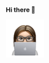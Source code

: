 ### Hi there 👋

<a href="URL_REDIRECT" target="blank"><img align="center" src="https://github.com/navanjani/navanjani/blob/main/ea0fe566bf4171cdbcb51e64a8ffb633-sticker.png" height="100" /></a>
<!--
**navanjani/navanjani** is a ✨ _special_ ✨ repository because its `README.md` (this file) appears on your GitHub profile.

Here are some ideas to get you started:

- 🔭 I’m currently working on ...
- 🌱 I’m currently learning ...
- 👯 I’m looking to collaborate on ...
- 🤔 I’m looking for help with ...
- 💬 Ask me about ...
- 📫 How to reach me: ...
- 😄 Pronouns: ...
- ⚡ Fun fact: ...
-->

